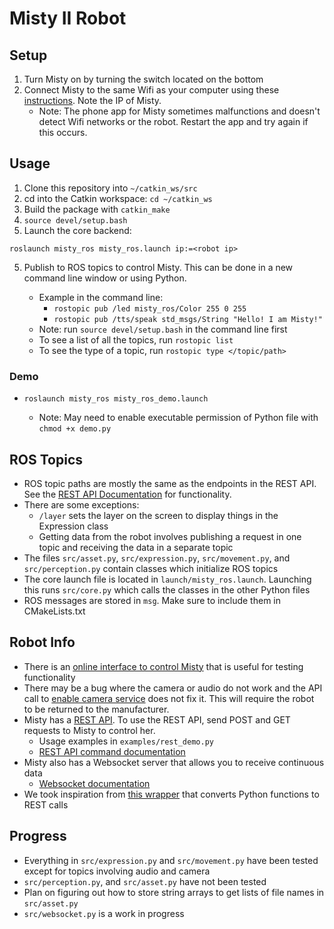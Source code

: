 # Misty II Robot

## Setup

1. Turn Misty on by turning the switch located on the bottom
2. Connect Misty to the same Wifi as your computer using these [instructions](https://docs.mistyrobotics.com/tools-&-apps/mobile/misty-app/). Note the IP of Misty.
   * Note: The phone app for Misty sometimes malfunctions and doesn't detect Wifi networks or the robot. Restart the app and try again if this occurs.

## Usage

1. Clone this repository into `~/catkin_ws/src`
2. cd into the Catkin workspace: `cd ~/catkin_ws`
2. Build the package with `catkin_make`
3. `source devel/setup.bash`
4. Launch the core backend:

```
roslaunch misty_ros misty_ros.launch ip:=<robot ip>
```

5. Publish to ROS topics to control Misty. This can be done in a new command line window or using Python.

   * Example in the command line:
     * `rostopic pub /led misty_ros/Color 255 0 255`
     * `rostopic pub /tts/speak std_msgs/String "Hello! I am Misty!"`
   * Note: run `source devel/setup.bash` in the command line first
   * To see a list of all the topics, run `rostopic list`
   * To see the type of a topic, run `rostopic type </topic/path>`

### Demo

* ```roslaunch misty_ros misty_ros_demo.launch```

   * Note: May need to enable executable permission of Python file with `chmod +x demo.py`


## ROS Topics

* ROS topic paths are mostly the same as the endpoints in the REST API. See the [REST API Documentation](https://docs.mistyrobotics.com/misty-ii/rest-api/api-reference/) for functionality.
* There are some exceptions:
   * `/layer` sets the layer on the screen to display things in the Expression class
   * Getting data from the robot involves publishing a request in one topic and receiving the data in a separate topic
* The files `src/asset.py`, `src/expression.py`, `src/movement.py`, and `src/perception.py` contain classes which initialize ROS topics
* The core launch file is located in `launch/misty_ros.launch`. Launching this runs `src/core.py` which calls the classes in the other Python files
* ROS messages are stored in `msg`. Make sure to include them in CMakeLists.txt

## Robot Info

* There is an [online interface to control Misty](https://docs.mistyrobotics.com/misty-ii/get-started/meet-misty/) that is useful for testing functionality
* There may be a bug where the camera or audio do not work and the API call to [enable camera service](https://docs.mistyrobotics.com/misty-ii/robot/misty-ii/#using-misty-39-s-rgb-camera) does not fix it. This will require the robot to be returned to the manufacturer.
* Misty has a [REST API](https://docs.mistyrobotics.com/misty-ii/rest-api/overview/). To use the REST API, send POST and GET requests to Misty to control her.
   * Usage examples in `examples/rest_demo.py`
   * [REST API command documentation](https://docs.mistyrobotics.com/misty-ii/rest-api/api-reference)
* Misty also has a Websocket server that allows you to receive continuous data
   * [Websocket documentation](https://docs.mistyrobotics.com/misty-ii/rest-api/overview/#getting-live-data-from-misty)
* We took inspiration from [this wrapper](https://github.com/MistyCommunity/Wrapper-Python) that converts Python functions to REST calls

## Progress

* Everything in `src/expression.py` and `src/movement.py` have been tested except for topics involving audio and camera
* `src/perception.py`, and `src/asset.py` have not been tested
* Plan on figuring out how to store string arrays to get lists of file names in `src/asset.py`
* `src/websocket.py` is a work in progress
